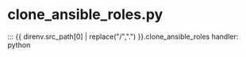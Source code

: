 # clone_ansible_roles.py

::: {{ direnv.src_path[0] | replace("/",".") }}.clone_ansible_roles
    handler: python
